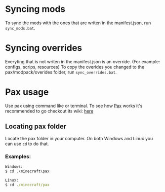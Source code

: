 
# Syncing mods
To sync the mods with the ones that are writen in the manifest.json, run `sync_mods.bat`.

# Syncing overrides
Everyting that is not writen in the manifest.json is an override. (For example: configs, scrips, resources)
To copy the overides you changed to the pax/modpack/overides folder, run `sync_overrides.bat`.



# Pax usage
Use pax using command like or terminal.
To see how [Pax] works it's recommended to go checkout its wiki: [here](https://github.com/froehlichA/pax/wiki)

## Locating pax folder
Locate the pax folder in your computer.
On both Windows and Linux you can use `cd` to do that.

### Examples:
```cmd
Windows:
$ cd .\minecraft\pax

Linux:
$ cd ./minecraft/pax
```

<!-- Links: -->
[Pax]: https://github.com/froehlichA/pax
